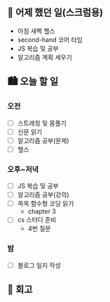 ## 🌃 어제 했던 일(스크럼용)

- 아침 새벽 헬스
- second-hand 코어 타임
- JS 복습 및 공부
- 알고리즘 계획 세우기

## 🏙️ 오늘 할 일

### 오전

- [ ] 스트레칭 및 몸풀기
- [ ] 신문 읽기
- [ ] 알고리즘 공부(문제)
- [ ] 헬스

### 오후~저녁

- [ ] JS 복습 및 공부
- [ ] 알고리즘 공부(강의)
- [ ] 쏙쏙 함수형 코딩 읽기
  - chapter 3
- [ ] cs 스터디 준비
  - 4번 질문

### 밤

- [ ] 블로그 일지 작성

## 🌆 회고
